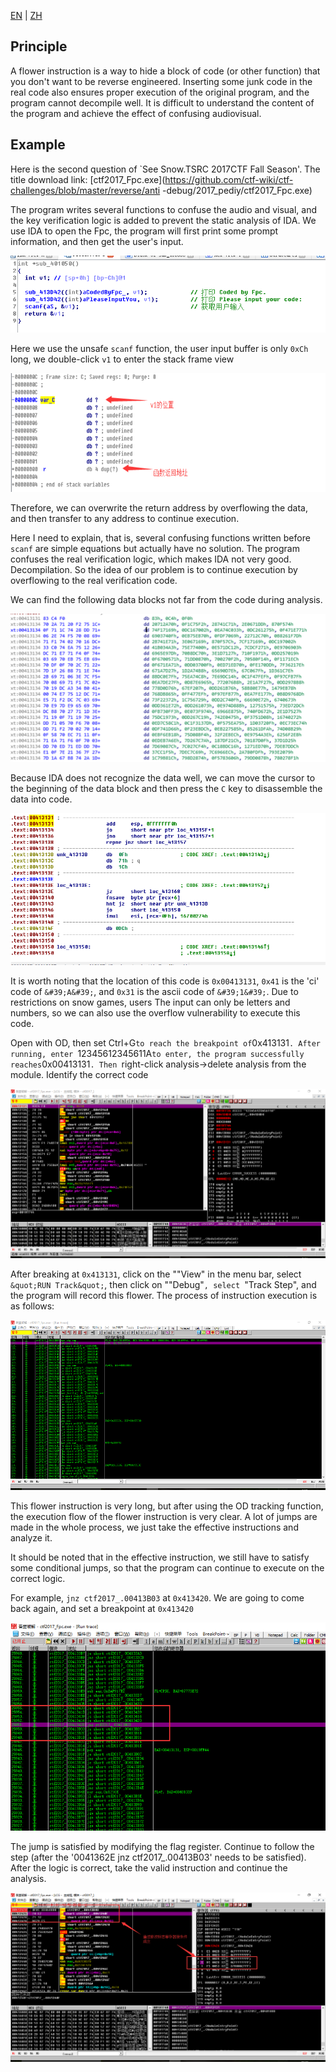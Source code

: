 [EN](./junk-code.md) | [ZH](./junk-code-zh.md)
## Principle


A flower instruction is a way to hide a block of code (or other function) that you don&#39;t want to be reverse engineered. Inserting some junk code in the real code also ensures proper execution of the original program, and the program cannot decompile well. It is difficult to understand the content of the program and achieve the effect of confusing audiovisual.


## Example


Here is the second question of `See Snow.TSRC 2017CTF Fall Season&#39;. The title download link: [ctf2017_Fpc.exe](https://github.com/ctf-wiki/ctf-challenges/blob/master/reverse/anti -debug/2017_pediy/ctf2017_Fpc.exe)


The program writes several functions to confuse the audio and visual, and the key verification logic is added to prevent the static analysis of IDA. We use IDA to open the Fpc, the program will first print some prompt information, and then get the user&#39;s input.


![main.png](./figure/2017_pediy/main.png)



Here we use the unsafe `scanf` function, the user input buffer is only `0xCh` long, we double-click `v1` to enter the stack frame view


![stack.png](./figure/2017_pediy/stack.png)



Therefore, we can overwrite the return address by overflowing the data, and then transfer to any address to continue execution.


Here I need to explain, that is, several confusing functions written before `scanf` are simple equations but actually have no solution. The program confuses the real verification logic, which makes IDA not very good. Decompilation. So the idea of our problem is to continue execution by overflowing to the real verification code.


We can find the following data blocks not far from the code during analysis.


![block.png](./figure/2017_pediy/block.png)



Because IDA does not recognize the data well, we can move the cursor to the beginning of the data block and then press the `C` key to disassemble the data into code.


![real_code.png](./figure/2017_pediy/real_code.png)



It is worth noting that the location of this code is `0x00413131`, `0x41` is the &#39;ci&#39; code of `&#39;A&#39;`, and `0x31` is the ascii code of `&#39;1&#39;`. Due to restrictions on snow games, users The input can only be letters and numbers, so we can also use the overflow vulnerability to execute this code.


Open with OD, then set Ctrl+G` to reach the breakpoint of `0x413131`. After running, enter `12345612345611A` to enter, the program successfully reaches `0x00413131`. Then `right-click analysis-&gt;delete analysis from the module. Identify the correct code


![entry.png](./figure/2017_pediy/entry.png)



After breaking at `0x413131`, click on the &quot;&quot;View&quot; in the menu bar, select `&quot;RUN Track&quot;`, then click on &quot;&quot;Debug&quot;`, select `&quot;Track Step&quot;, and the program will record this flower. The process of instruction execution is as follows:


![trace.png](./figure/2017_pediy/trace.png)



This flower instruction is very long, but after using the OD tracking function, the execution flow of the flower instruction is very clear. A lot of jumps are made in the whole process, we just take the effective instructions and analyze it.


It should be noted that in the effective instruction, we still have to satisfy some conditional jumps, so that the program can continue to execute on the correct logic.


For example, `jnz ctf2017_.00413B03` at `0x413420`. We are going to come back again, and set a breakpoint at `0x413420`


![jnz.png](./figure/2017_pediy/jnz.png)



The jump is satisfied by modifying the flag register. Continue to follow the step (after the &#39;0041362E jnz ctf2017_.00413B03&#39; needs to be satisfied). After the logic is correct, take the valid instruction and continue the analysis.


![register.png](./figure/2017_pediy/register.png)
